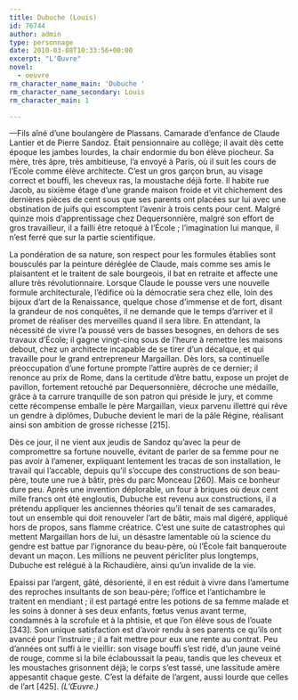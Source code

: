 ```yaml
---
title: Dubuche (Louis)
id: 76744
author: admin
type: personnage
date: 2010-03-08T10:33:56+00:00
excerpt: "L'Œuvre"
novel:
  - oeuvre
rm_character_name_main: 'Dubuche '
rm_character_name_secondary: Louis
rm_character_main: 1

---
```

—Fils aîné d&rsquo;une boulangère de Plassans. Camarade d&rsquo;enfance de Claude Lantier et de Pierre Sandoz. Était pensionnaire au collège; il avait dès cette époque les jambes lourdes, la chair endormie du bon élève piocheur. Sa mère, très âpre, très ambitieuse, l&rsquo;a envoyé à Paris, où il suit les cours de l&rsquo;Ecole comme élève architecte. C&rsquo;est un gros garçon brun, au visage correct et bouffi, les cheveux ras, la moustache déjà forte. Il habite rue Jacob, au sixième étage d&rsquo;une grande maison froide et vit chichement des dernières pièces de cent sous que ses parents ont placées sur lui avec une obstination de juifs qui escomptent l&rsquo;avenir à trois cents pour cent. Malgré quinze mois d&rsquo;apprentissage chez Dequersonnière, malgré son effort de gros travailleur, il a failli être retoqué à l&rsquo;École ; l&rsquo;imagination lui manque, il n&rsquo;est ferré que sur la partie scientifique.

La pondération de sa nature, son respect pour les formules établies sont bousculés par la peinture déréglée de Claude, mais comme ses amis le plaisantent et le traitent de sale bourgeois, il bat en retraite et affecte une allure très révolutionnaire. Lorsque Claude le pousse vers une nouvelle formule architecturale, l&rsquo;édifice où la démocratie sera chez elle, loin des bijoux d&rsquo;art de la Renaissance, quelque chose d&rsquo;immense et de fort, disant la grandeur de nos conquêtes, il ne demande que le temps d&rsquo;arriver et il promet de réaliser des merveilles quand il sera libre. En attendant, la nécessité de vivre l&rsquo;a poussé vers de basses besognes, en dehors de ses travaux d&rsquo;École; il gagne vingt-cinq sous de l&rsquo;heure à remettre les maisons debout, chez un architecte incapable de se tirer d&rsquo;un décalque, et qui travaille pour le grand entrepreneur Margaillan. Dès lors, sa continuelle préoccupation d&rsquo;une fortune prompte l&rsquo;attire auprès de ce dernier; il renonce au prix de Rome, dans la certitude d&rsquo;être battu, expose un projet de pavillon, fortement retouché par Dequersonnière, décroche une médaille, grâce à ta carrure tranquille de son patron qui préside le jury, et comme cette récompense emballe le père Margaillan, vieux parvenu illettré qui rêve un gendre à diplômes, Dubuche devient le mari de la pâle Régine, réalisant ainsi son ambition de grosse richesse [215].

Dès ce jour, il ne vient aux jeudis de Sandoz qu&rsquo;avec la peur de compromettre sa fortune nouvelle, évitant de parler de sa femme pour ne pas avoir à l&rsquo;amener, expliquant lentement les tracas de son installation, le travail qui l&rsquo;accable, depuis qu&rsquo;il s&rsquo;occupe des constructions de son beau-père, toute une rue à bâtir, près du parc Monceau [260]. Mais ce bonheur dure peu. Après une invention déplorable, un four à briques où deux cent mille francs ont été engloutis, Dubuche est revenu aux constructions, il a prétendu appliquer les anciennes théories qu&rsquo;il tenait de ses camarades, tout un ensemble qui doit renouveler l&rsquo;art de bâtir, mais mal digéré, appliqué hors de propos, sans flamme créatrice. C&rsquo;est une suite de catastrophes qui mettent Margaillan hors de lui, un désastre lamentable où la science du gendre est battue par l&rsquo;ignorance du beau-père, où l&rsquo;École fait banqueroute devant un maçon. Les millions ne peuvent péricliter plus longtemps, Dubuche est relégué à la Richaudière, ainsi qu&rsquo;un invalide de la vie.

Epaissi par l&rsquo;argent, gâté, désorienté, il en est réduit à vivre dans l&rsquo;amertume des reproches insultants de son beau-père; l&rsquo;office et l&rsquo;antichambre le traitent en mendiant ; il est partagé entre les potions de sa femme malade et les soins à donner à ses deux enfants, fœtus venus avant terme, condamnés à la scrofule et à la phtisie, et que l&rsquo;on élève sous de l&rsquo;ouate [343]. Son unique satisfaction est d&rsquo;avoir rendu à ses parents ce qu&rsquo;ils ont avancé pour l&rsquo;instruire ; il a fait mettre pour eux une rente au contrat. Peu d&rsquo;années ont suffi à le vieillir: son visage bouffi s&rsquo;est ridé, d&rsquo;un jaune veiné de rouge, comme si la bile éclaboussait la peau, tandis que les cheveux et les moustaches grisonnent déjà; le corps s&rsquo;est tassé, une lassitude amère appesantit chaque geste. C&rsquo;est la défaite de l&rsquo;argent, aussi lourde que celles de l&rsquo;art [425]. _(L&rsquo;Œuvre.)_